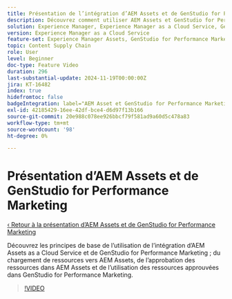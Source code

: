 ```yaml
---
title: Présentation de l’intégration d’AEM Assets et de GenStudio for Performance Marketing
description: Découvrez comment utiliser AEM Assets et GenStudio for Performance Marketing, du chargement et de l’approbation de ressources dans AEM à l’utilisation de ressources dans GenStudio for Performance Marketing.
solution: Experience Manager, Experience Manager as a Cloud Service, GenStudio for Performance Marketing
version: Experience Manager as a Cloud Service
feature-set: Experience Manager Assets, GenStudio for Performance Marketing
topic: Content Supply Chain
role: User
level: Beginner
doc-type: Feature Video
duration: 296
last-substantial-update: 2024-11-19T00:00:00Z
jira: KT-16482
index: true
hidefromtoc: false
badgeIntegration: label="AEM Asset et GenStudio for Performance Marketing" type="positive"
exl-id: 42185429-16ee-42df-bce4-d6d97f13b166
source-git-commit: 20e988c078ee926bbcf79f581ad9a60d5c478a83
workflow-type: tm+mt
source-wordcount: '98'
ht-degree: 0%

---
```


# Présentation d’AEM Assets et de GenStudio for Performance Marketing

[‹ Retour à la présentation d’AEM Assets et de GenStudio for Performance Marketing](./overview.md)

Découvrez les principes de base de l’utilisation de l’intégration d’AEM Assets as a Cloud Service et de GenStudio for Performance Marketing ; du chargement de ressources vers AEM Assets, de l’approbation des ressources dans AEM Assets et de l’utilisation des ressources approuvées dans GenStudio for Performance Marketing.

>[!VIDEO](https://video.tv.adobe.com/v/3439264/?learn=on&enablevpops)

